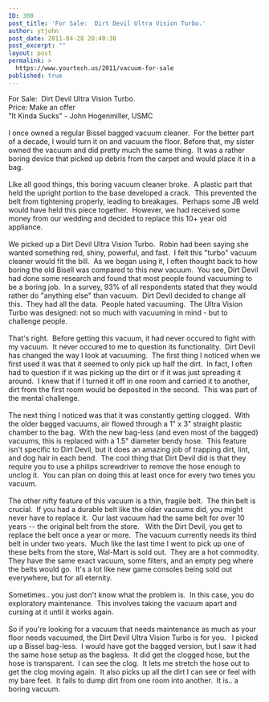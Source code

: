 ```yaml
---
ID: 300
post_title: 'For Sale:  Dirt Devil Ultra Vision Turbo.'
author: ytjohn
post_date: 2011-04-28 20:40:38
post_excerpt: ""
layout: post
permalink: >
  https://www.yourtech.us/2011/vacuum-for-sale
published: true
---
```

For Sale:&nbsp; Dirt Devil Ultra Vision Turbo.<br />Price: Make an offer<br />"It Kinda Sucks" - John Hogenmiller, USMC<br /><br />I once owned a regular Bissel bagged vacuum cleaner.&nbsp; For the better part of a decade, I would turn it on and vacuum the floor. Before that, my sister owned the vacuum and did pretty much the same thing.&nbsp; It was a rather boring device that picked up debris from the carpet and would place it in a bag.<br /><br />Like all good things, this boring vacuum cleaner broke.&nbsp; A plastic part that held the upright portion to the base developed a crack.&nbsp; This prevented the belt from tightening properly, leading to breakages.&nbsp; Perhaps some JB weld would have held this piece together.&nbsp; However, we had received some money from our wedding and decided to replace this 10+ year old appliance.<br /><br />We picked up a Dirt Devil Ultra Vision Turbo.&nbsp; Robin had been saying she wanted something red, shiny, powerful, and fast.&nbsp; I felt this "turbo" vacuum cleaner would fit the bill.&nbsp; As we began using it, I often thought back to how boring the old Bisell was compared to this new vacuum.&nbsp; You see, Dirt Devil had done some research and found that most people found vacuuming to be a boring job.&nbsp; In a survey, 93% of all respondents stated that they would rather do "anything else" than vacuum.&nbsp; Dirt Devil decided to change all this.&nbsp; They had all the data.&nbsp; People hated vacuuming.&nbsp; The Ultra Vision Turbo was designed: not so much with vacuuming in mind - but to challenge people.<br />&nbsp;&nbsp; &nbsp;<br />That's right.&nbsp; Before getting this vacuum, it had never occured to fight with my vacuum.&nbsp; It never occured to me to question its functionality.&nbsp; Dirt Devil has changed the way I look at vacuuming.&nbsp; The first thing I noticed when we first used it was that it seemed to only pick up half the dirt.&nbsp; In fact, I often had to question if it was picking up the dirt or if it was just spreading it around.&nbsp; I knew that if I turned it off in one room and carried it to another, dirt from the first room would be deposited in the second.&nbsp; This was part of the mental challenge.<br /><br />The next thing I noticed was that it was constantly getting clogged.&nbsp; With the older bagged vacuums, air flowed through a 1" x 3" straight plastic chamber to the bag.&nbsp; With the new bag-less (and even most of the bagged) vacuums, this is replaced with a 1.5" diameter bendy hose.&nbsp; This feature isn't specific to Dirt Devil, but it does an amazing job of trapping dirt, lint, and dog hair in each bend.&nbsp; The cool thing that Dirt Devil did is that they require you to use a philips screwdriver to remove the hose enough to unclog it.&nbsp; You can plan on doing this at least once for every two times you vacuum.<br /><br />The other nifty feature of this vacuum is a thin, fragile belt.&nbsp; The thin belt is crucial.&nbsp; If you had a durable belt like the older vacuums did, you might never have to replace it.&nbsp; Our last vacuum had the same belt for over 10 years -- the original belt from the store.&nbsp;&nbsp; With the Dirt Devil, you get to replace the belt once a year or more.&nbsp; The vacuum currently needs its third belt in under two years.&nbsp; Much like the last time I went to pick up one of these belts from the store, Wal-Mart is sold out.&nbsp; They are a hot commodity.&nbsp; They have the same exact vacuum, some filters, and an empty peg where the belts would go.&nbsp; It's a lot like new game consoles being sold out everywhere, but for all eternity.<br />&nbsp;&nbsp;&nbsp; <br />Sometimes.. you just don't know what the problem is.&nbsp; In this case, you do exploratory maintenance.&nbsp; This involves taking the vacuum apart and cursing at it until it works again.<br /><br />So if you're looking for a vacuum that needs maintenance as much as your floor needs vacuumed, the Dirt Devil Ultra Vision Turbo is for you.&nbsp;&nbsp; I picked up a Bissel bag-less.&nbsp; I would have got the bagged version, but I saw it had the same hose setup as the bagless.&nbsp; It did get the clogged hose, but the hose is transparent.&nbsp; I can see the clog.&nbsp; It lets me stretch the hose out to get the clog moving again.&nbsp; It also picks up all the dirt I can see or feel with my bare feet.&nbsp; It fails to dump dirt from one room into another.&nbsp; It is.. a boring vacuum. <br />